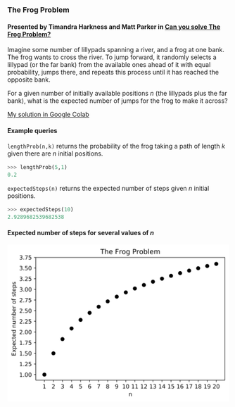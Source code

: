 ### The Frog Problem
#### Presented by Timandra Harkness and Matt Parker in [Can you solve The Frog Problem?](https://www.youtube.com/watch?v=ZLTyX4zL2Fc)
Imagine some number of lillypads spanning a river, and a frog at one bank. The frog wants to cross the river. To jump forward, it randomly selects a lillypad (or the far bank) from the available ones ahead of it with equal probability, jumps there, and repeats this process until it has reached the opposite bank.

For a given number of initially available positions *n* (the lillypads plus the far bank), what is the expected number of jumps for the frog to make it across?

[My solution in Google Colab](https://colab.research.google.com/drive/1SpVCQgN3CcJgsBXm8UwBuC68gV8EKctP)

####  Example queries
`lengthProb(n,k)` returns the probability of the frog taking a path of length *k* given there are *n* initial positions.
```python
>>> lengthProb(5,1)
0.2
```
`expectedSteps(n)` returns the expected number of steps given *n* initial positions.
```python
>>> expectedSteps(10)
2.9289682539682538
```
#### Expected number of steps for several values of *n*
<p align="left">
  <img src="https://github.com/brayvid/FrogProblem/blob/master/frogproblem.png">
</p>
